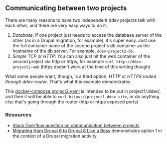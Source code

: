 ## Communicating between two projects

There are many reasons to have two independent ddev projects talk with each other, and there are very easy ways to do it:

1. *Database*: If one project just needs to access the database server of the other (as in a Drupal migration, for example), it's super easy. Just use the full container name of the second project's db container as the hostname of the db server. For example, `ddev-project2-db`.
2. *Simple TCP or HTTP*: You can also just hit the web container of the second project via http or https, for example `curl http://ddev-project2-web` (https doesn't work at the time of this writing though)

What some people want, though, is a third option, *HTTP or HTTPS routed through ddev-router*. That's what this example demonstrates.

This [docker-compose.project2.yaml](docker-compose.project2.yaml) is intended to be put in project1/.ddev/, and  then it will be able to `curl https://project1.ddev.site`, or do anything else that's going through the router (http or https exposed ports)

### Resources

* [Stack Overflow question on communication between projects](https://stackoverflow.com/questions/51710272/communication-between-two-ddev-projects)
* [Migrating from Drupal 6 to Drupal 8 Like a Boss](https://dev.acquia.com/blog/migrating-drupal-6-drupal-8-boss) demonstrates option 1 in the context of a Drupal migration activity.
